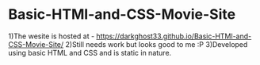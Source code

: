 # Basic-HTMl-and-CSS-Movie-Site
1)The wesite is hosted at  - https://darkghost33.github.io/Basic-HTMl-and-CSS-Movie-Site/
2)Still needs work but looks good to me :P
3)Developed using basic HTML and CSS and is static in nature.
